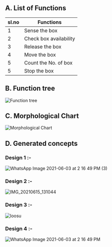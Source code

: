 ## A. List of Functions

|sl.no| Functions|
|-----|----------|
|1|Sense the box|
|2|Check box availability|
|3|Release the box|
|4|Move the box|
|5|Count the No. of box|
|5|Stop the box|

## B. Function tree

![Function tree](https://user-images.githubusercontent.com/83761389/124861441-39741580-dfd1-11eb-857b-e1c3a60ec01d.png)



## C. Morphological Chart

![Morphological Chart](https://user-images.githubusercontent.com/83766342/120937198-ce14fa80-c729-11eb-9757-a9cfeed03dfe.png)

## D. Generated concepts
### Design 1 :-
![WhatsApp Image 2021-06-03 at 2 16 49 PM (3)](https://user-images.githubusercontent.com/83766342/120937565-c7878280-c72b-11eb-889f-187f9ae063df.jpeg)

### Design 2 :-
![IMG_20210615_131044](https://user-images.githubusercontent.com/83766342/122013294-aaae1780-cddb-11eb-8a20-8c8aa1f97690.jpg)

### Design 3 :-

![loosu](https://user-images.githubusercontent.com/84016535/122950655-415d7400-d39a-11eb-8e00-844477940e91.jpg)

### Design 4 :-
![WhatsApp Image 2021-06-03 at 2 16 49 PM](https://user-images.githubusercontent.com/83766342/120937696-85127580-c72c-11eb-946f-53e898a12530.jpeg)



